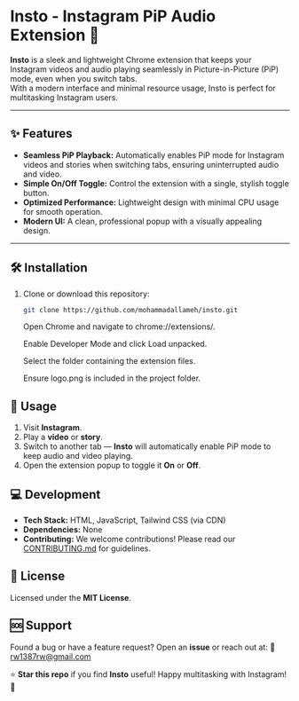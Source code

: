 # Insto - Instagram PiP Audio Extension 🚀

**Insto** is a sleek and lightweight Chrome extension that keeps your Instagram videos and audio playing seamlessly in Picture-in-Picture (PiP) mode, even when you switch tabs.  
With a modern interface and minimal resource usage, Insto is perfect for multitasking Instagram users.

---

## ✨ Features

-   **Seamless PiP Playback:** Automatically enables PiP mode for Instagram videos and stories when switching tabs, ensuring uninterrupted audio and video.
-   **Simple On/Off Toggle:** Control the extension with a single, stylish toggle button.
-   **Optimized Performance:** Lightweight design with minimal CPU usage for smooth operation.
-   **Modern UI:** A clean, professional popup with a visually appealing design.

---

## 🛠️ Installation

1. Clone or download this repository:

    ```bash
    git clone https://github.com/mohammadallameh/insto.git
    ```

    Open Chrome and navigate to chrome://extensions/.

    Enable Developer Mode and click Load unpacked.

    Select the folder containing the extension files.

    Ensure logo.png is included in the project folder.

## 📖 Usage

1. Visit **Instagram**.
2. Play a **video** or **story**.
3. Switch to another tab — **Insto** will automatically enable PiP mode to keep audio and video playing.
4. Open the extension popup to toggle it **On** or **Off**.

## 💻 Development

-   **Tech Stack:** HTML, JavaScript, Tailwind CSS (via CDN)
-   **Dependencies:** None
-   **Contributing:** We welcome contributions! Please read our [CONTRIBUTING.md](CONTRIBUTING.md) for guidelines.

## 📜 License

Licensed under the **MIT License**.

## 🆘 Support

Found a bug or have a feature request?
Open an **issue** or reach out at:
📩 rw1387rw@gmail.com

⭐ **Star this repo** if you find **Insto** useful!
Happy multitasking with Instagram! 🎵
